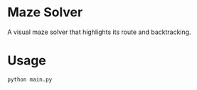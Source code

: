 # Maze Solver
A visual maze solver that highlights its route and backtracking.
# Usage
`python main.py`
